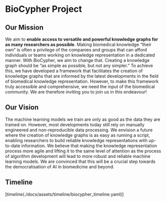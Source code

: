 # BioCypher Project

## Our Mission

We aim to **enable access to versatile and powerful knowledge graphs for as many researchers as possible**. Making biomedical knowledge “their own” is often a privilege of the companies and groups that can afford individuals or teams working on knowledge representation in a dedicated manner. With BioCypher, we aim to change that. Creating a knowledge graph should be “as simple as possible, but not any simpler.” To achieve this, we have developed a framework that facilitates the creation of knowledge graphs that are informed by the latest developments in the field of biomedical knowledge representation. However, to make this framework truly accessible and comprehensive, we need the input of the biomedical community. We are therefore inviting you to join us in this endeavour!

## Our Vision

The machine learning models we train are only as good as the data they are trained on. However, most developments today still rely on manually engineered and non-reproducible data processing. We envision a future where the creation of knowledge graphs is as easy as running a script, enabling researchers to build reliable knowledge representations with up-to-date information. We believe that making the knowledge representation process more agile and lifting it to the same level of attention as the process of algorithm development will lead to more robust and reliable machine learning models. We are convinced that this will be a crucial step towards the democratisation of AI in biomedicine and beyond.

## Timeline
[timeline(./docs/assets/timeline/biocypher_timeline.yaml)]
